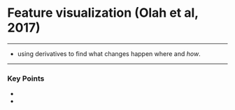 # Feature visualization (Olah et al, 2017)

---

* using derivatives to find what changes happen where and *how*.


--- 
### Key Points
* 
* 